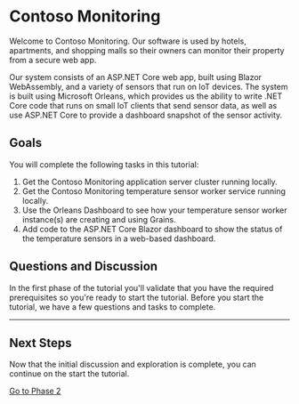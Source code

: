 # Contoso Monitoring

Welcome to Contoso Monitoring. Our software is used by hotels, apartments, and shopping malls so their owners can monitor their property from a secure web app. 

Our system consists of an ASP.NET Core web app, built using Blazor WebAssembly, and a variety of sensors that run on IoT devices. The system is built using Microsoft Orleans, which provides us the ability to write .NET Core code that runs on small IoT clients that send sensor data, as well as use ASP.NET Core to provide a dashboard snapshot of the sensor activity.

## Goals

You will complete the following tasks in this tutorial:

1. Get the Contoso Monitoring application server cluster running locally.
1. Get the Contoso Monitoring temperature sensor worker service running locally.
1. Use the Orleans Dashboard to see how your temperature sensor worker instance(s) are creating and using Grains.
1. Add code to the ASP.NET Core Blazor dashboard to show the status of the temperature sensors in a web-based dashboard.

## Questions and Discussion

In the first phase of the tutorial you'll validate that you have the required prerequisites so you're ready to start the tutorial. Before you start the tutorial, we have a few questions and tasks to complete. 

---

## Next Steps

Now that the initial discussion and exploration is complete, you can continue on the start the tutorial. 

[Go to Phase 2](docs/01-setup.md)
